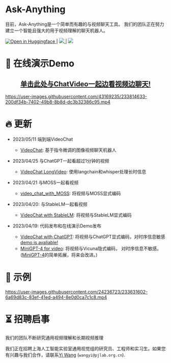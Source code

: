 # Ask-Anything

目前，Ask-Anything是一个简单而有趣的与视频聊天工具。
我们的团队正在努力建立一个智能且强大的用于视频理解的聊天机器人。

 <a src="https://img.shields.io/badge/%F0%9F%A4%97-Open%20in%20Spaces-blue" href="https://huggingface.co/spaces/ynhe/AskAnything">
    <img src="https://img.shields.io/badge/%F0%9F%A4%97-Open%20in%20Spaces-blue" alt="Open in Huggingface">
</a> | <a src="https://img.shields.io/discord/1099920215724277770?label=Discord&logo=discord" href="https://discord.gg/A2Ex6Pph6A">
    <img src="https://img.shields.io/discord/1099920215724277770?label=Discord&logo=discord">
</a> | <a src="https://img.shields.io/badge/GPU%20Demo-Open-green?logo=alibabacloud" href="https://ask.opengvlab.com">
    <img src="https://img.shields.io/badge/GPU%20Demo-Open-green?logo=alibabacloud"> 
</a>

# :movie_camera: 在线演示Demo


<div align=center><h2><a href="https://ask.opengvlab.com">单击此处与ChatVideo一起边看视频边聊天!</a></h2></div>


https://user-images.githubusercontent.com/43169235/233814633-200df34b-7402-49b8-8b8d-dc3b32386c95.mp4


# :fire: 更新
- 2023/05/11 端到端VideoChat
  - [VideoChat](./video_chat/): 基于指令微调的图像视频聊天机器人

- 2023/04/25 与ChatGPT一起看超过1分钟的视频
  - [VideoChat LongVideo](https://github.com/OpenGVLab/Ask-Anything/tree/long_video_support/): 使用langchain和whisper处理长时信息

- 2023/04/21 与MOSS一起看视频
  - [video_chat_with_MOSS](./video_chat_with_MOSS/): 将视频与MOSS显式编码

- 2023/04/20: 与StableLM一起看视频
  - [VideoChat with StableLM](./video_chat_with_StableLM/): 将视频与StableLM显式编码

- 2023/04/19: 代码发布和在线演示Demo发布
  - [VideoChat with ChatGPT](./video_chat_with_ChatGPT): 将视频与ChatGPT显式编码，对时序信息敏感 [demo is avaliable!](https://ask.opengvlab.com)
  - [MiniGPT-4 for video](./video_miniGPT4/): 将视频与Vicuna隐式编码， 对时序信息不敏感。 ([MiniGPT-4](https://github.com/Vision-CAIR/MiniGPT-4)的简单拓展，将来会改进。)


# :speech_balloon: 示例
https://user-images.githubusercontent.com/24236723/233631602-6a69d83c-83ef-41ed-a494-8e0d0ca7c1c8.mp4


# :hourglass_flowing_sand: 招聘启事

我们的团队不断研究通用视频理解和长期视频推理

我们正在招聘上海人工智能实验室通用视觉组的研究员、工程师和实习生。如果您有兴趣与我们合作，请联系[Yi Wang](https://shepnerd.github.io/) (`wangyi@pjlab.org.cn`).
